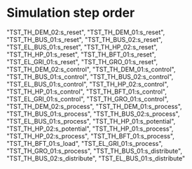 # Simulation step order
"TST_TH_DEM_02:s_reset",
"TST_TH_DEM_01:s_reset",
"TST_TH_BUS_01:s_reset",
"TST_TH_BUS_02:s_reset",
"TST_EL_BUS_01:s_reset",
"TST_TH_HP_02:s_reset",
"TST_TH_HP_01:s_reset",
"TST_TH_BFT_01:s_reset",
"TST_EL_GRI_01:s_reset",
"TST_TH_GRO_01:s_reset",
"TST_TH_DEM_02:s_control",
"TST_TH_DEM_01:s_control",
"TST_TH_BUS_01:s_control",
"TST_TH_BUS_02:s_control",
"TST_EL_BUS_01:s_control",
"TST_TH_HP_02:s_control",
"TST_TH_HP_01:s_control",
"TST_TH_BFT_01:s_control",
"TST_EL_GRI_01:s_control",
"TST_TH_GRO_01:s_control",
"TST_TH_DEM_02:s_process",
"TST_TH_DEM_01:s_process",
"TST_TH_BUS_01:s_process",
"TST_TH_BUS_02:s_process",
"TST_EL_BUS_01:s_process",
"TST_TH_HP_01:s_potential",
"TST_TH_HP_02:s_potential",
"TST_TH_HP_01:s_process",
"TST_TH_HP_02:s_process",
"TST_TH_BFT_01:s_process",
"TST_TH_BFT_01:s_load",
"TST_EL_GRI_01:s_process",
"TST_TH_GRO_01:s_process",
"TST_TH_BUS_01:s_distribute",
"TST_TH_BUS_02:s_distribute",
"TST_EL_BUS_01:s_distribute"
